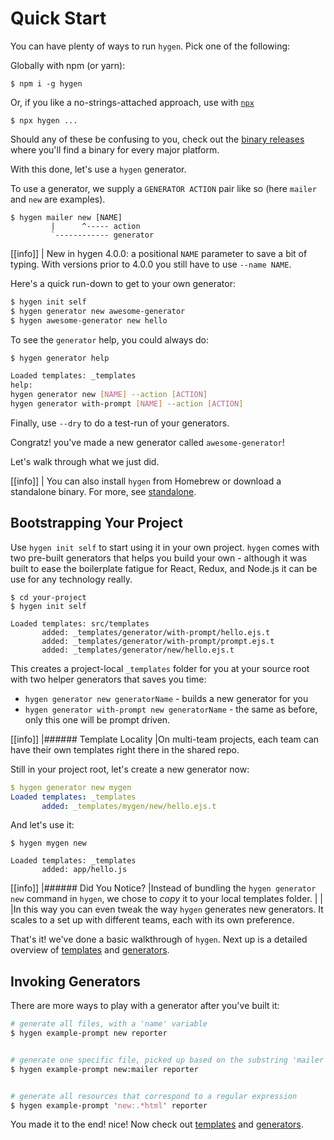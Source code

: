 # Quick Start

You can have plenty of ways to run `hygen`. Pick one of the following:

Globally with npm (or yarn):

```
$ npm i -g hygen
```

Or, if you like a no-strings-attached approach, use
with [`npx`](https://medium.com/@maybekatz/introducing-npx-an-npm-package-runner-55f7d4bd282b)

```
$ npx hygen ...
```

Should any of these be confusing to you, check out the [binary releases](https://github.com/jondot/hygen/releases) where you'll find a binary for every major platform.

With this done, let's use a `hygen` generator.

To use a generator, we supply a `GENERATOR ACTION` pair like so (here `mailer` and `new` are examples).

```
$ hygen mailer new [NAME]
         |      ^----- action
         `------------ generator
```

[[info]]
| New in hygen 4.0.0: a positional `NAME` parameter to save a bit of typing. With versions prior to 4.0.0 you still have to use `--name NAME`.

Here's a quick run-down to get to your own generator:

```bash
$ hygen init self
$ hygen generator new awesome-generator
$ hygen awesome-generator new hello
```

To see the `generator` help, you could always do:

```bash
$ hygen generator help

Loaded templates: _templates
help:
hygen generator new [NAME] --action [ACTION]
hygen generator with-prompt [NAME] --action [ACTION]
```

Finally, use `--dry` to do a test-run of your generators.

Congratz! you've made a new generator called `awesome-generator`!

Let's walk through what we just did.

[[info]]
| You can also install `hygen` from Homebrew or download a standalone binary. For more, see [standalone](/docs/standalone).

## Bootstrapping Your Project

Use `hygen init self` to start using it in your own project. `hygen` comes with two pre-built generators that helps you build your own - although it was built to ease the boilerplate fatigue for React, Redux, and Node.js it can be use for any technology really.

```yaml{2}
$ cd your-project
$ hygen init self

Loaded templates: src/templates
       added: _templates/generator/with-prompt/hello.ejs.t
       added: _templates/generator/with-prompt/prompt.ejs.t
       added: _templates/generator/new/hello.ejs.t
```

This creates a project-local `_templates` folder for you at your source root with two helper generators that saves you time:

* `hygen generator new generatorName` - builds a new generator for you
* `hygen generator with-prompt new generatorName` - the same as before, only this one will be prompt driven.

[[info]]
|###### Template Locality
|On multi-team projects, each team can have their own templates right there in the shared repo.

Still in your project root, let's create a new generator now:

```yaml
$ hygen generator new mygen
Loaded templates: _templates
       added: _templates/mygen/new/hello.ejs.t
```

And let's use it:

```yaml{4}
$ hygen mygen new

Loaded templates: _templates
       added: app/hello.js
```

[[info]]
|###### Did You Notice?
|Instead of bundling the `hygen generator new` command in `hygen`, we chose to _copy_ it to your local templates folder.
|
|
|In this way you can even tweak the way `hygen` generates new generators. It scales to a set up with different teams, each with its own preference.

That's it! we've done a basic walkthrough of `hygen`. Next up is a detailed overview of [templates](/docs/templates) and [generators](/docs/generators).

## Invoking Generators

There are more ways to play with a generator after you've built it:

```perl
# generate all files, with a 'name' variable
$ hygen example-prompt new reporter


# generate one specific file, picked up based on the substring 'mailer'
$ hygen example-prompt new:mailer reporter


# generate all resources that correspond to a regular expression
$ hygen example-prompt 'new:.*html' reporter
```

You made it to the end! nice! Now check out [templates](/docs/templates) and [generators](/docs/generators).
